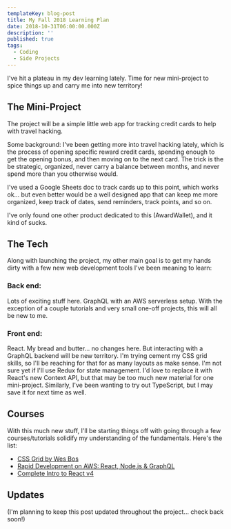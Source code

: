 ```yaml
---
templateKey: blog-post
title: My Fall 2018 Learning Plan
date: 2018-10-31T06:00:00.000Z
description: ''
published: true 
tags:
  - Coding
  - Side Projects
---
```


I've hit a plateau in my dev learning lately. Time for new mini-project to spice things up and carry me into new territory!

## The Mini-Project

The project will be a simple little web app for tracking credit cards to help with travel hacking.

Some background: I've been getting more into travel hacking lately, which is the process of opening specific reward credit cards, spending enough to get the opening bonus, and then moving on to the next card. The trick is the be strategic, organized, never carry a balance between months, and never spend more than you otherwise would.

I've used a Google Sheets doc to track cards up to this point, which works ok... but even better would be a well designed app that can keep me more organized, keep track of dates, send reminders, track points, and so on.

I've only found one other product dedicated to this (AwardWallet), and it kind of sucks.

## The Tech

Along with launching the project, my other main goal is to get my hands dirty with a few new web development tools I've been meaning to learn:

### Back end:

Lots of exciting stuff here. GraphQL with an AWS serverless setup. With the exception of a couple tutorials and very small one-off projects, this will all be new to me.

### Front end:

React. My bread and butter... no changes here. But interacting with a GraphQL backend will be new territory. I'm trying cement my CSS grid skills, so I'll be reaching for that for as many layouts as make sense. I'm not sure yet if I'll use Redux for state management. I'd love to replace it with React's new Context API, but that may be too much new material for one mini-project. Similarly, I've been wanting to try out TypeScript, but I may save it for next time as well.

## Courses

With this much new stuff, I'll be starting things off with going through a few courses/tutorials solidify my understanding of the fundamentals. Here's the list:

* [CSS Grid by Wes Bos](https://www.cssgrid.io)
* [Rapid Development on AWS: React, Node.js & GraphQL](https://frontendmasters.com/courses/aws-react-node-graphql/)
* [Complete Intro to React v4](https://frontendmasters.com/courses/complete-react-v4/)

## Updates

(I'm planning to keep this post updated throughout the project... check back soon!)
